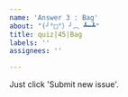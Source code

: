```yaml
---
name: 'Answer 3 : Bag'
about: "(╯°□°）╯︵ ┻━┻"
title: quiz|45|Bag
labels: ''
assignees: ''

---
```


Just click 'Submit new issue'.
